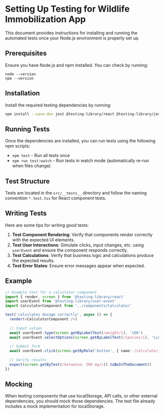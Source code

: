 # Setting Up Testing for Wildlife Immobilization App

This document provides instructions for installing and running the automated tests once your Node.js environment is properly set up.

## Prerequisites

Ensure you have Node.js and npm installed. You can check by running:
```
node --version
npm --version
```

## Installation

Install the required testing dependencies by running:

```bash
npm install --save-dev jest @testing-library/react @testing-library/jest-dom @testing-library/user-event jest-environment-jsdom @types/jest
```

## Running Tests

Once the dependencies are installed, you can run tests using the following npm scripts:

- `npm test` - Run all tests once
- `npm run test:watch` - Run tests in watch mode (automatically re-run when files change)

## Test Structure

Tests are located in the `src/__tests__` directory and follow the naming convention `*.test.tsx` for React component tests.

## Writing Tests

Here are some tips for writing good tests:

1. **Test Component Rendering**: Verify that components render correctly with the expected UI elements.
2. **Test User Interactions**: Simulate clicks, input changes, etc. using `userEvent` and ensure the component responds correctly.
3. **Test Calculations**: Verify that business logic and calculations produce the expected results.
4. **Test Error States**: Ensure error messages appear when expected.

## Example

```typescript
// Example test for a calculator component
import { render, screen } from '@testing-library/react'
import userEvent from '@testing-library/user-event'
import CalculatorComponent from '../components/Calculator'

test('calculates dosage correctly', async () => {
  render(<CalculatorComponent />)
  
  // Input values
  await userEvent.type(screen.getByLabelText(/weight/i), '100')
  await userEvent.selectOptions(screen.getByLabelText(/species/i), 'Lion')
  
  // Submit form
  await userEvent.click(screen.getByRole('button', { name: /calculate/i }))
  
  // Verify results
  expect(screen.getByText(/ketamine: 200 mg/i)).toBeInTheDocument()
})
```

## Mocking

When testing components that use localStorage, API calls, or other external dependencies, you should mock those dependencies. The test file already includes a mock implementation for localStorage.
